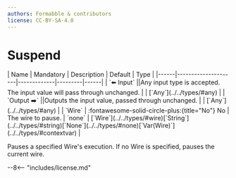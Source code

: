 ```yaml
---
authors: Formabble & contributors
license: CC-BY-SA-4.0
---
```



# Suspend

<div class="sh-parameters" markdown="1">
| Name | Mandatory | Description | Default | Type |
|------|---------------------|-------------|---------|------|
| `⬅️ Input` ||Any input type is accepted. The input value will pass through unchanged. | | [`Any`](../../types/#any) |
| `Output ➡️` ||Outputs the input value, passed through unchanged. | | [`Any`](../../types/#any) |
| `Wire` | :fontawesome-solid-circle-plus:{title="No"} No  | The wire to pause. | `none` | [`Wire`](../../types/#wire)[`String`](../../types/#string)[`None`](../../types/#none)[`Var(Wire)`](../../types/#contextvar) |

</div>

Pauses a specified Wire's execution. If no Wire is specified, pauses the current wire.

--8<-- "includes/license.md"

